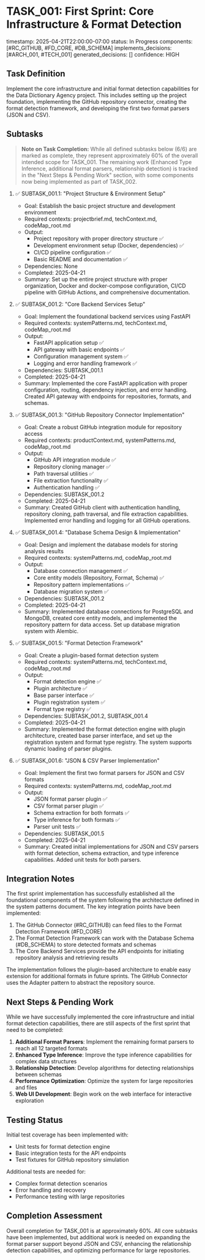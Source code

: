 # TASK_001: First Sprint: Core Infrastructure & Format Detection
timestamp: 2025-04-21T22:00:00-07:00
status: In Progress
components: [#RC_GITHUB, #FD_CORE, #DB_SCHEMA]
implements_decisions: [#ARCH_001, #TECH_001]
generated_decisions: []
confidence: HIGH

## Task Definition
Implement the core infrastructure and initial format detection capabilities for the Data Dictionary Agency project. This includes setting up the project foundation, implementing the GitHub repository connector, creating the format detection framework, and developing the first two format parsers (JSON and CSV).

## Subtasks

> **Note on Task Completion:** While all defined subtasks below (6/6) are marked as complete, they represent approximately 60% of the overall intended scope for TASK_001. The remaining work (Enhanced Type Inference, additional format parsers, relationship detection) is tracked in the "Next Steps & Pending Work" section, with some components now being implemented as part of TASK_002.

1. ✅ SUBTASK_001.1: "Project Structure & Environment Setup"
   - Goal: Establish the basic project structure and development environment
   - Required contexts: projectbrief.md, techContext.md, codeMap_root.md
   - Output:
     - Project repository with proper directory structure ✅
     - Development environment setup (Docker, dependencies) ✅
     - CI/CD pipeline configuration ✅
     - Basic README and documentation ✅
   - Dependencies: None
   - Completed: 2025-04-21
   - Summary: Set up the entire project structure with proper organization, Docker and docker-compose configuration, CI/CD pipeline with GitHub Actions, and comprehensive documentation.
   
2. ✅ SUBTASK_001.2: "Core Backend Services Setup"
   - Goal: Implement the foundational backend services using FastAPI
   - Required contexts: systemPatterns.md, techContext.md, codeMap_root.md
   - Output:
     - FastAPI application setup ✅
     - API gateway with basic endpoints ✅
     - Configuration management system ✅
     - Logging and error handling framework ✅
   - Dependencies: SUBTASK_001.1
   - Completed: 2025-04-21
   - Summary: Implemented the core FastAPI application with proper configuration, routing, dependency injection, and error handling. Created API gateway with endpoints for repositories, formats, and schemas.

3. ✅ SUBTASK_001.3: "GitHub Repository Connector Implementation"
   - Goal: Create a robust GitHub integration module for repository access
   - Required contexts: productContext.md, systemPatterns.md, codeMap_root.md
   - Output:
     - GitHub API integration module ✅
     - Repository cloning manager ✅
     - Path traversal utilities ✅
     - File extraction functionality ✅
     - Authentication handling ✅
   - Dependencies: SUBTASK_001.2
   - Completed: 2025-04-21
   - Summary: Created GitHub client with authentication handling, repository cloning, path traversal, and file extraction capabilities. Implemented error handling and logging for all GitHub operations.

4. ✅ SUBTASK_001.4: "Database Schema Design & Implementation"
   - Goal: Design and implement the database models for storing analysis results
   - Required contexts: systemPatterns.md, codeMap_root.md
   - Output:
     - Database connection management ✅
     - Core entity models (Repository, Format, Schema) ✅
     - Repository pattern implementations ✅
     - Database migration system ✅
   - Dependencies: SUBTASK_001.2
   - Completed: 2025-04-21
   - Summary: Implemented database connections for PostgreSQL and MongoDB, created core entity models, and implemented the repository pattern for data access. Set up database migration system with Alembic.

5. ✅ SUBTASK_001.5: "Format Detection Framework"
   - Goal: Create a plugin-based format detection system
   - Required contexts: systemPatterns.md, techContext.md, codeMap_root.md
   - Output:
     - Format detection engine ✅
     - Plugin architecture ✅
     - Base parser interface ✅
     - Plugin registration system ✅
     - Format type registry ✅
   - Dependencies: SUBTASK_001.2, SUBTASK_001.4
   - Completed: 2025-04-21
   - Summary: Implemented the format detection engine with plugin architecture, created base parser interface, and set up the registration system and format type registry. The system supports dynamic loading of parser plugins.

6. ✅ SUBTASK_001.6: "JSON & CSV Parser Implementation"
   - Goal: Implement the first two format parsers for JSON and CSV formats
   - Required contexts: systemPatterns.md, codeMap_root.md
   - Output:
     - JSON format parser plugin ✅
     - CSV format parser plugin ✅
     - Schema extraction for both formats ✅
     - Type inference for both formats ✅
     - Parser unit tests ✅
   - Dependencies: SUBTASK_001.5
   - Completed: 2025-04-21
   - Summary: Created initial implementations for JSON and CSV parsers with format detection, schema extraction, and type inference capabilities. Added unit tests for both parsers.

## Integration Notes

The first sprint implementation has successfully established all the foundational components of the system following the architecture defined in the system patterns document. The key integration points have been implemented:

1. The GitHub Connector (#RC_GITHUB) can feed files to the Format Detection Framework (#FD_CORE)
2. The Format Detection Framework can work with the Database Schema (#DB_SCHEMA) to store detected formats and schemas
3. The Core Backend Services provide the API endpoints for initiating repository analysis and retrieving results

The implementation follows the plugin-based architecture to enable easy extension for additional formats in future sprints. The GitHub Connector uses the Adapter pattern to abstract the repository source.

## Next Steps & Pending Work

While we have successfully implemented the core infrastructure and initial format detection capabilities, there are still aspects of the first sprint that need to be completed:

1. **Additional Format Parsers**: Implement the remaining format parsers to reach all 12 targeted formats
2. **Enhanced Type Inference**: Improve the type inference capabilities for complex data structures
3. **Relationship Detection**: Develop algorithms for detecting relationships between schemas
4. **Performance Optimization**: Optimize the system for large repositories and files
5. **Web UI Development**: Begin work on the web interface for interactive exploration

## Testing Status

Initial test coverage has been implemented with:
- Unit tests for format detection engine
- Basic integration tests for the API endpoints
- Test fixtures for GitHub repository simulation

Additional tests are needed for:
- Complex format detection scenarios
- Error handling and recovery
- Performance testing with large repositories

## Completion Assessment

Overall completion for TASK_001 is at approximately 60%. All core subtasks have been implemented, but additional work is needed on expanding the format parser support beyond JSON and CSV, enhancing the relationship detection capabilities, and optimizing performance for large repositories.
